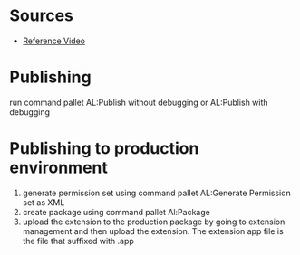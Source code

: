 # Sources

- [Reference Video](https://www.youtube.com/watch?v=xob-ic-Pw98)

# Publishing

run command pallet AL:Publish without debugging or AL:Publish with debugging

# Publishing to production environment

1. generate permission set using command pallet AL:Generate Permission set as XML
2. create package using command pallet Al:Package
3. upload the extension to the production package by going to extension management and then upload the extension. The extension app file is the file that suffixed with .app
